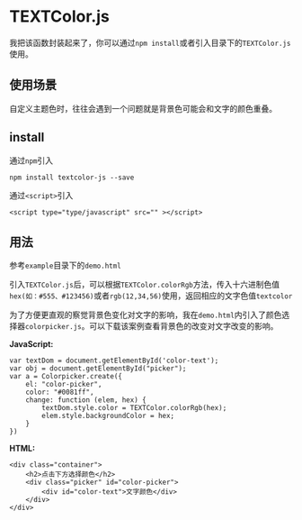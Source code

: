 # TEXTColor.js

我把该函数封装起来了，你可以通过`npm install`或者引入目录下的`TEXTColor.js`使用。

## 使用场景

自定义主题色时，往往会遇到一个问题就是背景色可能会和文字的颜色重叠。

## install

通过`npm`引入
```
npm install textcolor-js --save
```

通过`<script>`引入
```
<script type="type/javascript" src="" ></script>
```

## 用法

参考`example`目录下的`demo.html`

引入`TEXTColor.js`后，可以根据`TEXTColor.colorRgb`方法，传入十六进制色值`hex(如：#555、#123456)`或者`rgb(12,34,56)`使用，返回相应的文字色值`textcolor`

为了方便更直观的察觉背景色变化对文字的影响，我在`demo.html`内引入了颜色选择器`colorpicker.js`。可以下载该案例查看背景色的改变对文字改变的影响。

**JavaScript:**
```
var textDom = document.getElementById('color-text');
var obj = document.getElementById("picker");
var a = Colorpicker.create({
    el: "color-picker",
    color: "#0081ff",
    change: function (elem, hex) {
        textDom.style.color = TEXTColor.colorRgb(hex);
        elem.style.backgroundColor = hex;
    }
})
```

**HTML:**
```
<div class="container">
    <h2>点击下方选择颜色</h2>
    <div class="picker" id="color-picker">
        <div id="color-text">文字颜色</div>
    </div>
</div>
```